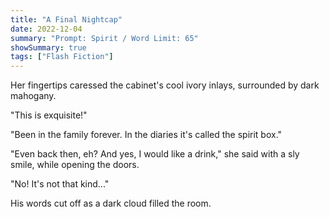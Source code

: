 ```yaml
---
title: "A Final Nightcap"
date: 2022-12-04
summary: "Prompt: Spirit / Word Limit: 65"
showSummary: true
tags: ["Flash Fiction"]
---
```


Her fingertips caressed the cabinet's cool ivory inlays, surrounded by dark mahogany. 

"This is exquisite!"

"Been in the family forever. In the diaries it's called the spirit box."

"Even back then, eh? And yes, I would like a drink," she said with a sly smile, while opening the doors.

"No! It's not that kind..." 

His words cut off as a dark cloud filled the room.